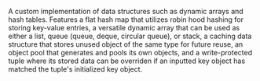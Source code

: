 A custom implementation of data structures such as dynamic arrays and hash tables. Features a flat hash map that utilizes robin hood hashing for storing key-value entries, a versatile dynamic array that can be used as either a list, queue (queue, deque, circular queue), or stack, a caching data structure that stores unused object of the same type for future reuse, an object pool that generates and pools its own objects, and a write-protected tuple where its stored data can be overriden if an inputted key object has matched the tuple's initialized key object.
